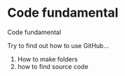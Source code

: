 Code fundamental
===============

Code fundamental 

Try to find out how to use GitHub...
1. How to make folders
2. how to find source code

